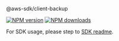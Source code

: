 @aws-sdk/client-backup

[![NPM version](https://img.shields.io/npm/v/@aws-sdk/client-backup/rc.svg)](https://www.npmjs.com/package/@aws-sdk/client-backup)
[![NPM downloads](https://img.shields.io/npm/dm/@aws-sdk/client-backup.svg)](https://www.npmjs.com/package/@aws-sdk/client-backup)

For SDK usage, please step to [SDK readme](https://github.com/aws/aws-sdk-js-v3).
